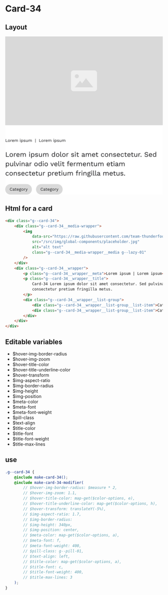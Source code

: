 # Card-34

## Layout

![alt text][card-34]

[card-34]: /src/img/global-components/card/card-34.jpg

## Html for a card

```html
<div class="g--card-34">
    <div class="g--card-34__media-wrapper">
        <img
            data-src="https://raw.githubusercontent.com/team-thunderfoot/ui/main/src/img/global-components/img-placeholder.jpg"
            src="/src/img/global-components/placeholder.jpg"
            alt="alt text"
            class="g--card-34__media-wrapper__media g--lazy-01"
        />
    </div>
    <div class="g--card-34__wrapper">
        <p class="g--card-34__wrapper__meta">Lorem ipsum | Lorem ipsum</p>
        <p class="g--card-34__wrapper__title">
            Card-34 Lorem ipsum dolor sit amet consectetur. Sed pulvinar odio velit fermentum etiam
            consectetur pretium fringilla metus.
        </p>
        <div class="g--card-34__wrapper__list-group">
            <div class="g--card-34__wrapper__list-group__list-item">Category</div>
            <div class="g--card-34__wrapper__list-group__list-item">Category</div>
        </div>
    </div>
</div>
```

## Editable variables

-   $hover-img-border-radius
-   $hover-img-zoom
-   $hover-title-color
-   $hover-title-underline-color
-   $hover-transform
-   $img-aspect-ratio
-   $img-border-radius
-   $img-height
-   $img-position
-   $meta-color
-   $meta-font
-   $meta-font-weight
-   $pill-class
-   $text-align
-   $title-color
-   $title-font
-   $title-font-weight
-   $title-max-lines

## use

```scss
.g--card-34 {
    @include make-card-34();
    @include make-card-34-modifier(
        // $hover-img-border-radius: $measure * 2,
        // $hover-img-zoom: 1.1,
        // $hover-title-color: map-get($color-options, e),
        // $hover-title-underline-color: map-get($color-options, h),
        // $hover-transform: translateY(-5%),
        // $img-aspect-ratio: 1.7,
        // $img-border-radius:
        // $img-height: 340px,
        // $img-position: center,
        // $meta-color: map-get($color-options, a),
        // $meta-font: f,
        // $meta-font-weight: 400,
        // $pill-class: g--pill-01,
        // $text-align: left,
        // $title-color: map-get($color-options, a),
        // $title-font: c,
        // $title-font-weight: 400,
        // $title-max-lines: 3
    );
}
```
